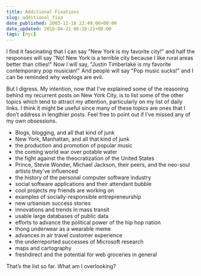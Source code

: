 ```yaml
---
title: Additional Fixations
slug: additional_fixa
date_published: 2003-12-18 22:49:06+00:00
date_updated: 2018-04-21 06:28:21+00:00
tags: [nyc]
---
```

I find it fascinating that I can say "New York is my favorite city!" and half the responses will say "No! New York is a terrible city because I like rural areas better than cities!" Now I will say, "Justin Timberlake is my favorite contemporary pop musician!" And people will say "Pop music sucks!" and I can be reminded why weblogs are evil.

But I digress. My intention, now that I’ve explained some of the reasoning behind my recurrent posts on New York City, is to list some of the other topics which tend to attract my attention, particularly on my list of daily links. I think it might be useful since many of these topics are ones that I don’t address in lengthier posts. Feel free to point out if I’ve missed any of my own obsessions.

- Blogs, blogging, and all that kind of junk
- New York, Manhattan, and all that kind of junk
- the production and promotion of popular music
- the coming world war over potable water
- the fight against the theocratization of the United States
- Prince, Stevie Wonder, Michael Jackson, their peers, and the neo-soul artists they’ve influenced
- the history of the personal computer software industry
- social software applications and their attendant bubble
- cool projects my friends are working on
- examples of socially-responsible entrepreneurship
- new urbanism success stories
- innovations and trends in mass transit
- usable large databases of public data
- efforts to advance the political power of the hip hop nation
- thong underwear as a wearable meme
- advances in air travel customer experience
- the underreported successes of Microsoft research
- maps and cartography
- freshdirect and the potential for web groceries in general

That’s the list so far. What am I overlooking?
